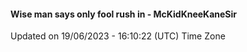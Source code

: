 #### Wise man says only fool rush in - McKidKneeKaneSir
Updated on 19/06/2023 - 16:10:22 (UTC) Time Zone
